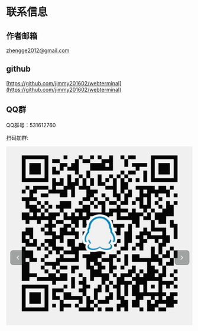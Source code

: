 # 联系信息
## 作者邮箱
zhengge2012@gmail.com
## github
[https://github.com/jimmy201602/webterminal](https://github.com/jimmy201602/webterminal)
## QQ群
QQ群号：531612760

扫码加群:

![QQ](./img/qqgroupqr.png  "QQ")